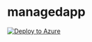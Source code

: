 # managedapp

[![Deploy to Azure](http://azuredeploy.net/deploybutton.png)](https://portal.azure.com/#create/Microsoft.Template/uri/https%3A%2F%2Fraw.githubusercontent.com%2Frukasakurai%2Fmanagedapp%2Fmain%2FmainTemplate.json)
